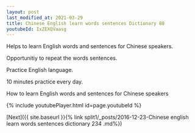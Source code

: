 ```yaml
---
layout: post
last_modified_at: 2021-03-29
title: Chinese English learn words sentences Dictionary 88 
youtubeId: IxZEXQVaasg
---
```

 
 
Helps to learn English words and sentences for Chinese speakers.

Opportunitiy to repeat the words sentences. 

Practice English language. 
 
10 minutes practice every day. 
 
How to learn English words and sentences for Chinese speakers 
 
{% include youtubePlayer.html id=page.youtubeId %}
 
 
[Next]({{ site.baseurl }}{% link  split1/_posts/2016-12-23-Chinese english learn words sentences dictionary 234 .md%})
 
